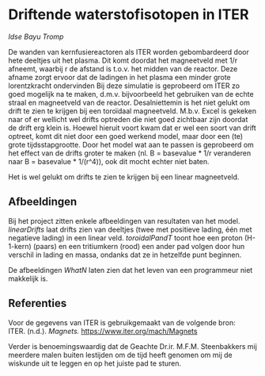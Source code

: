 # Driftende waterstofisotopen in ITER
_Idse Bayu Tromp_

De wanden van kernfusiereactoren als ITER worden gebombardeerd door hete deeltjes uit het plasma. Dit komt doordat het magneetveld met 1/r afneemt, waarbij r de afstand is t.o.v. het midden van de reactor. Deze afname zorgt ervoor dat de ladingen in het plasma een minder grote lorentzkracht ondervinden Bij deze simulatie is geprobeerd om ITER zo goed mogelijk na te maken, d.m.v. bijvoorbeeld het gebruiken van de echte straal en magneetveld van de reactor. Desalniettemin is het niet gelukt om drift te zien te krijgen bij een toroïdaal magneetveld. M.b.v. Excel is gekeken naar of er wellicht wel drifts optreden die niet goed zichtbaar zijn doordat de drift erg klein is. Hoewel hieruit voort kwam dat er wel een soort van drift optreet, komt dit niet door een goed werkend model, maar door een (te) grote tijdsstapgrootte. Door het model wat aan te passen is geprobeerd om het effect van de drifts groter te maken (nl. B = basevalue \* 1/r veranderen naar B = basevalue \* 1/(r^4)), ook dit mocht echter niet baten.

Het is wel gelukt om drifts te zien te krijgen bij een linear magneetveld.

## Afbeeldingen

Bij het project zitten enkele afbeeldingen van resultaten van het model. _linearDrifts_ laat drifts zien van deeltjes (twee met positieve lading, één met negatieve lading) in een linear veld. _toroidalPandT_ toont hoe een proton (H-1-kern) (paars) en een tritiumkern (rood) een ander pad volgen door hun verschil in lading en massa, ondanks dat ze in hetzelfde punt beginnen.

De afbeeldingen _WhatN_ laten zien dat het leven van een programmeur niet makkelijk is.

## Referenties

Voor de gegevens van ITER is gebruikgemaakt van de volgende bron: \
ITER. (n.d.). _Magnets._ <https://www.iter.org/mach/Magnets>

Verder is benoemingswaardig dat de Geachte Dr.ir. M.F.M. Steenbakkers mij meerdere malen buiten lestijden om de tijd heeft genomen om mij de wiskunde uit te leggen en op het juiste pad te sturen.
